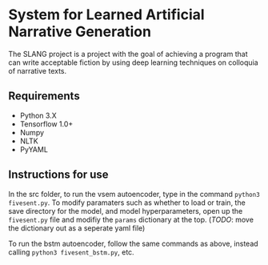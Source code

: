 # System for Learned Artificial Narrative Generation
The SLANG project is a project with the goal of achieving a program that can write acceptable fiction by using deep learning techniques on colloquia of narrative texts.

## Requirements
- Python 3.X
- Tensorflow 1.0+
- Numpy
- NLTK
- PyYAML

## Instructions for use
In the src folder, to run the vsem autoencoder, type in the command `python3 fivesent.py`. To modify paramaters such as whether to load or train, the save directory for the model, and model hyperparameters, open up the `fivesent.py` file and modifiy the `params` dictionary at the top. (*TODO*: move the dictionary out as a seperate yaml file)

To run the bstm autoencoder, follow the same commands as above, instead calling `python3 fivesent_bstm.py`, etc.
